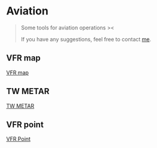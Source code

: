 # Aviation
> Some tools for aviation operations ><
> 
> If you have any suggestions, feel free to contact [me](https://yzchen.tw).

## VFR map
[VFR map](https://vfrmap.yzchen.tw)

## TW METAR
[TW METAR](https://metar.yzchen.tw)

## VFR point
[VFR Point](https://vfrpoint.yzchen.tw)

